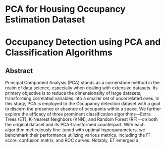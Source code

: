 # PCA for Housing Occupancy Estimation Dataset


# Occupancy Detection using PCA and Classification Algorithms

## Abstract

Principal Component Analysis (PCA) stands as a cornerstone method in the realm of data science, especially when dealing with extensive datasets. Its primary objective is to reduce the dimensionality of large datasets, transforming correlated variables into a smaller set of uncorrelated ones. In this study, PCA is employed to the Occupancy detection dataset with a goal to discern the presence or absence of occupants within a space. We further explore the efficacy of three prominent classification algorithms—Extra Trees (ET), K-Nearest Neighbors (KNN), and Random Forest (RF)—on both the original dataset and its PCA-transformed counterpart. With each algorithm meticulously fine-tuned with optimal hyperparameters, we benchmark their performance utilizing various metrics, including the F1 score, confusion matrix, and ROC curves. Notably, ET emerged a
